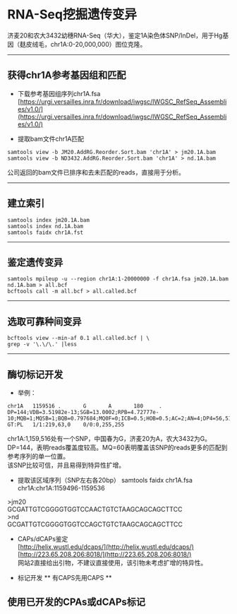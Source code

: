 # RNA-Seq挖掘遗传变异
济麦20和农大3432幼穗RNA-Seq（华大），鉴定1A染色体SNP/InDel，用于Hg基因（麸皮绒毛，chr1A:0-20,000,000）图位克隆。

----

## 获得chr1A参考基因组和匹配
* 下载参考基因组序列chr1A.fsa  
[https://urgi.versailles.inra.fr/download/iwgsc/IWGSC_RefSeq_Assemblies/v1.0/](https://urgi.versailles.inra.fr/download/iwgsc/IWGSC_RefSeq_Assemblies/v1.0/)

* 提取bam文件chr1A匹配
```
samtools view -b JM20.AddRG.Reorder.Sort.bam 'chr1A' > jm20.1A.bam  
samtools view -b ND3432.AddRG.Reorder.Sort.bam 'chr1A' > nd.1A.bam
```
公司返回的bam文件已排序和去未匹配的reads，直接用于分析。

----

## 建立索引
```
samtools index jm20.1A.bam
samtools index nd.1A.bam
samtools faidx chr1A.fst
```
----

## 鉴定遗传变异
```
samtools mpileup -u --region chr1A:1-20000000 -f chr1A.fsa jm20.1A.bam nd.1A.bam > all.bcf
bcftools call -m all.bcf > all.called.bcf
```
----

## 选取可靠种间变异
```
bcftools view --min-af 0.1 all.called.bcf | \
grep -v '\.\/\.' |less
```
----

## 酶切标记开发

* 举例：

```
chr1A   1159516 .       G       A       180     .       DP=144;VDB=3.51982e-13;SGB=13.0002;RPB=4.72777e-10;MQB=1;MQSB=1;BQB=0.797684;MQ0F=0;ICB=0.5;HOB=0.5;AC=2;AN=4;DP4=56,51,21,0;MQ=60      GT:PL   1/1:219,63,0    0/0:0,255,255
```

chr1A:1,159,516处有一个SNP，中国春为G，济麦20为A，农大3432为G。  
DP=144，表明reads覆盖度较高。MQ=60表明覆盖该SNP的reads更多的匹配到参考序列的单一位置。  
该SNP比较可信，并且易得到特异性扩增。

* 提取该区域序列（SNP左右各20bp）
samtools faidx chr1A.fsa chr1A:chr1A:1159496-1159536

\>jm20  
GCGATTGTCGGGGTGGTCCAACTGTCTAAGCAGCAGCTTCC  
\>nd  
GCGATTGTCGGGGTGGTCCAGCTGTCTAAGCAGCAGCTTCC

* CAPs/dCAPs鉴定  
[http://helix.wustl.edu/dcaps/](http://helix.wustl.edu/dcaps/)  
[http://223.65.208.206:8018/](http://223.65.208.206:8018/)  
网站2直接给出引物，不建议直接使用，该引物未考虑扩增的特异性。

* 标记开发
** 有CAPS先用CAPS
**






## 使用已开发的CPAs或dCAPs标记














